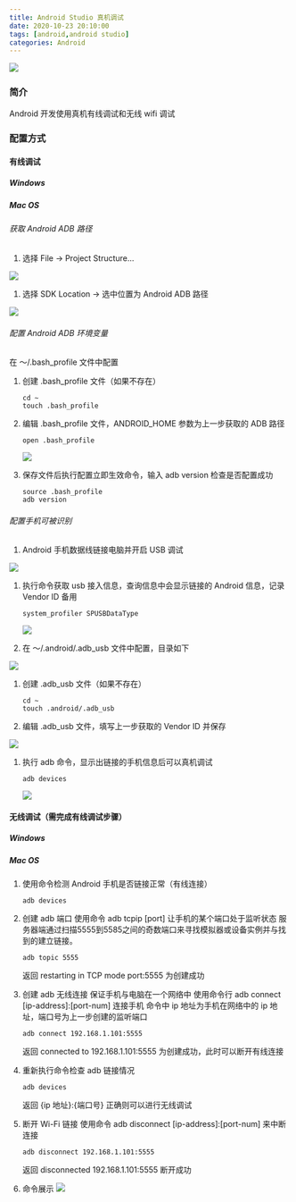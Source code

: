 ```yaml
---
title: Android Studio 真机调试
date: 2020-10-23 20:10:00
tags: [android,android studio]
categories: Android
---
```

<img src="https://sadness96.github.io/images/blog/android-RealMachineDebugging/android_logo.png"/>

<!-- more -->
### 简介
Android 开发使用真机有线调试和无线 wifi 调试

### 配置方式
#### 有线调试
##### Windows

##### Mac OS
###### 获取 Android ADB 路径
1. 选择 File → Project Structure…
<img src="https://sadness96.github.io/images/blog/android-RealMachineDebugging/选择菜单ProjectStructure.png"/>

1. 选择 SDK Location → 选中位置为 Android ADB 路径
<img src="https://sadness96.github.io/images/blog/android-RealMachineDebugging/ProjectStructure.png"/>

###### 配置 Android ADB 环境变量
在 ～/.bash_profile 文件中配置

1. 创建 .bash_profile 文件（如果不存在）
    ``` shell
    cd ~
    touch .bash_profile
    ```

1. 编辑 .bash_profile 文件，ANDROID_HOME 参数为上一步获取的 ADB 路径
    ``` shell
    open .bash_profile
    ```
    <img src="https://sadness96.github.io/images/blog/android-RealMachineDebugging/bash_profile文件.png"/>

1. 保存文件后执行配置立即生效命令，输入 adb version 检查是否配置成功
    ``` shell
    source .bash_profile
    adb version
    ```

###### 配置手机可被识别
1. Android 手机数据线链接电脑并开启 USB 调试
<img src="https://sadness96.github.io/images/blog/android-RealMachineDebugging/usb调试.jpg"/>

1. 执行命令获取 usb 接入信息，查询信息中会显示链接的 Android 信息，记录 Vendor ID 备用
    ``` shell
    system_profiler SPUSBDataType
    ```
    <img src="https://sadness96.github.io/images/blog/android-RealMachineDebugging/查询usb连接命令.png"/>

1. 在 ～/.android/.adb_usb 文件中配置，目录如下
<img src="https://sadness96.github.io/images/blog/android-RealMachineDebugging/adb_usb目录.png"/>

1. 创建 .adb_usb 文件（如果不存在）
    ``` shell
    cd ~
    touch .android/.adb_usb
    ```

1. 编辑 .adb_usb 文件，填写上一步获取的 Vendor ID 并保存
<img src="https://sadness96.github.io/images/blog/android-RealMachineDebugging/adb_usb文件.png"/>

1. 执行 adb 命令，显示出链接的手机信息后可以真机调试
    ``` shell
    adb devices
    ```
    <img src="https://sadness96.github.io/images/blog/android-RealMachineDebugging/判断是否连接成功.png"/>

#### 无线调试（需完成有线调试步骤）
##### Windows

##### Mac OS
1. 使用命令检测 Android 手机是否链接正常（有线连接）
    ``` shell
    adb devices
    ```

1. 创建 adb 端口
    使用命令 adb tcpip [port] 让手机的某个端口处于监听状态
    服务器端通过扫描5555到5585之间的奇数端口来寻找模拟器或设备实例并与找到的建立链接。
    ``` shell
    adb topic 5555
    ```
    返回 restarting in TCP mode port:5555 为创建成功

1. 创建 adb 无线连接
    保证手机与电脑在一个网络中
    使用命令行 adb connect [ip-address]:[port-num] 连接手机
    命令中 ip 地址为手机在网络中的 ip 地址，端口号为上一步创建的监听端口
    ``` shell
    adb connect 192.168.1.101:5555
    ```
    返回 connected to 192.168.1.101:5555 为创建成功，此时可以断开有线连接

1. 重新执行命令检查 adb 链接情况
    ``` shell
    adb devices
    ```
    返回 {ip 地址}:{端口号} 正确则可以进行无线调试

1. 断开 Wi-Fi 链接
    使用命令 adb disconnect [ip-address]:[port-num] 来中断连接
    ``` shell
    adb disconnect 192.168.1.101:5555
    ```
    返回 disconnected 192.168.1.101:5555 断开成功

1. 命令展示
    <img src="https://sadness96.github.io/images/blog/android-RealMachineDebugging/无线调试.png"/>